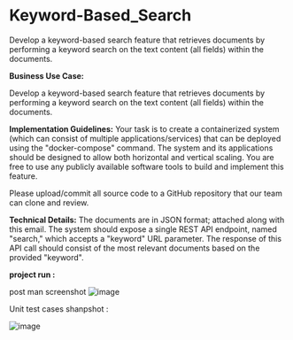 # Keyword-Based_Search
Develop a keyword-based search feature that retrieves documents by performing a keyword search on the text content (all fields) within the documents.

**Business Use Case:**

Develop a keyword-based search feature that retrieves documents by performing a keyword search on the text content (all fields) within the documents.

**Implementation Guidelines:** 
Your task is to create a containerized system (which can consist of multiple applications/services) that can be deployed using the "docker-compose" command. The system and its applications should be designed to allow both horizontal and vertical scaling. You are free to use any publicly available software tools to build and implement this feature.

Please upload/commit all source code to a GitHub repository that our team can clone and review.

**Technical Details:**
The documents are in JSON format; attached along with this email.
The system should expose a single REST API endpoint, named "search," which accepts a "keyword" URL parameter. The response of this API call should consist of the most relevant documents based on the provided "keyword".


**project run :**

post man screenshot 
![image](https://github.com/sureshkunku/Keyword-Based_Search/assets/24823752/35365a53-43b2-4822-90c8-4468288ea204)


Unit test cases shanpshot :

![image](https://github.com/sureshkunku/Keyword-Based_Search/assets/24823752/597f3c9a-46db-45f2-86f5-dbf4f32ae8b4)
